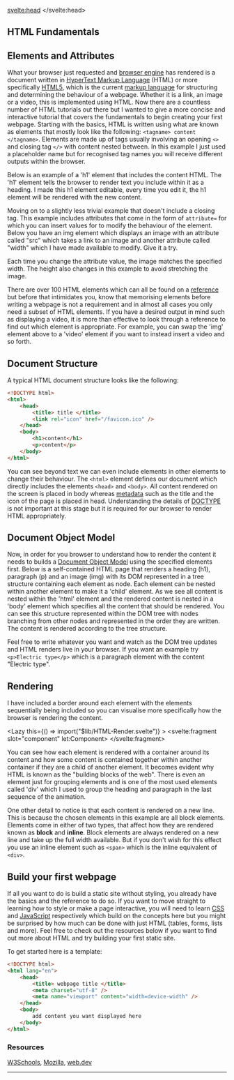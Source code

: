 <script>
import GithubStar from "$lib/GithubStar.svelte";
import DOMTree from "$lib/DOM-Tree.svelte";
import HTMLatt from "$lib/HTML-Attributes.svelte";
import HTMLele from "$lib/HTML-Element.svelte";
import Lazy from "$lib/Lazy.svelte";
import '$lib/styles/vscode-dark.css';
</script>

<svelte:head>
	<title>HTML Fundamentals| Sergen Karaoglan</title>
	<meta name="description" content="Learn the fundamentals of HTML" />
</svelte:head>

<article class="max-md:mx-4 prose lg:prose-xl m-auto pt-16">

# HTML Fundamentals
## Elements and Attributes
What your browser just requested and [browser engine](https://en.wikipedia.org/wiki/Browser_engine) has rendered is a document written in [HyperText Markup Language](https://en.wikipedia.org/wiki/HTML) (HTML) or more specifically [HTML5](https://en.wikipedia.org/wiki/HTML5), which is the current [markup language](https://en.wikipedia.org/wiki/Markup_language) for structuring and determining the behaviour of a webpage. Whether it is a link, an image or a video, this is implemented using HTML. Now there are a countless number of HTML tutorials out there but I wanted to give a more concise and interactive tutorial that covers the fundamentals to begin creating your first webpage. Starting with the basics, HTML is written using what are known as elements that mostly look like the following: ```<tagname> content </tagname>```. Elements are made up of tags usually involving an opening ```<>``` and closing tag ```</>``` with content nested between. In this example I just used a placeholder name but for recognised tag names you will receive different outputs within the browser.

Below is an example of a 'h1' element that includes the content HTML. The 'h1' element tells the browser to render text you include within it as a heading. I made this h1 element editable, every time you edit it, the h1 element will be rendered with the new content.
<HTMLele />

Moving on to a slightly less trivial example that doesn't include a closing tag. This example includes attributes that come in the form of ```attribute=``` for which you can insert values for to modify the behaviour of the element. Below you have an img element which displays an image with an attribute called "src" which takes a link to an image and another attribute called "width" which I have made available to modify. Give it a try.

<HTMLatt />

Each time you change the attribute value, the image matches the specified width. The height also changes in this example to avoid stretching the image.

There are over 100 HTML elements which can all be found on a [reference](https://www.w3schools.com/tags/) but before that intimidates you, know that memorising elements before writing a webpage is not a requirement and in almost all cases you only need a subset of HTML elements. If you have a desired output in mind such as displaying a video, it is more than effective to look through a reference to find out which element is appropriate. For example, you can swap the 'img' element above to a 'video' element if you want to instead insert a video and so forth.

## Document Structure
A typical HTML document structure looks like the following:

```HTML
<!DOCTYPE html>
<html>
	<head>
		<title> title </title>
		<link rel="icon" href="/favicon.ico" />
	</head>
	<body>
		<h1>content</h1>
		<p>content</p>
	</body>
</html>
```

You can see beyond text we can even include elements in other elements to change their behaviour. The ```<html>``` element defines our document which directly includes the elements ```<head>``` and ```<body>```. All content rendered on the screen is placed in body whereas [metadata](https://en.wikipedia.org/wiki/Metadata) such as the title and the icon of the page is placed in head. Understanding the details of [DOCTYPE](https://html.spec.whatwg.org/multipage/syntax.html#the-doctype) is not important at this stage but it is required for our browser to render HTML appropriately.

## Document Object Model
Now, in order for you browser to understand how to render the content it needs to builds a [Document Object Model](https://en.wikipedia.org/wiki/Document_Object_Model) using the specified elements first.
Below is a self-contained HTML page that renders a heading (h1), paragraph (p) and an image (img) with its DOM represented in a tree structure containing each element as node. Each element can be nested within another element to make it a 'child' element. As we see all content is nested within the 'html' element and the rendered content is nested in a 'body' element which specifies all the content that should be rendered. You can see this structure represented within the DOM tree with nodes branching from other nodes and represented in the order they are written. The content is rendered according to the tree structure.

Feel free to write whatever you want and watch as the DOM tree updates and HTML renders live in your browser. If you want an example try ```<p>Electric type</p>``` which is a paragraph element with the content "Electric type".

<div class="w-fit m-auto py-5">
<DOMTree />
</div>

## Rendering
I have included a border around each element with the elements sequentially being included so you can visualise more specifically how the browser is rendering the content.

<Lazy
	this={() => import("$lib/HTML-Render.svelte")}
	>
	<svelte:fragment slot="component" let:Component>
		<Component />
	</svelte:fragment>
</Lazy>

You can see how each element is rendered with a container around its content and how some content is contained together within another container if they are a child of another element. It becomes evident why HTML is known as the "building blocks of the web". There is even an element just for grouping elements and is one of the most used elements called 'div' which I used to group the heading and paragraph in the last sequence of the animation.

One other detail to notice is that each content is rendered on a new line. This is because the chosen elements in this example are all block elements. Elements come in either of two types, that affect how they are rendered known as **block** and **inline**. Block elements are always rendered on a new line and take up the full width available. But if you don't wish for this effect you use an inline element such as ```<span>``` which is the inline equivalent of ```<div>```.

## Build your first webpage
If all you want to do is build a static site without styling, you already have the basics and the reference to do so. If you want to move straight to learning how to style or make a page interactive, you will need to learn [CSS](https://en.wikipedia.org/wiki/CSS) and [JavaScript](https://en.wikipedia.org/wiki/JavaScript) respectively which build on the concepts here but you might be surprised by how much can be done with just HTML (tables, forms, lists and more). Feel free to check out the resources below if you want to find out more about HTML and try building your first static site.

To get started here is a template:

```HTML
<!DOCTYPE html>
<html lang="en">
	<head>
		<title> webpage title </title>
		<meta charset="utf-8" />
		<meta name="viewport" content="width=device-width" />
	</head>
	<body>
		add content you want displayed here
	</body>
</html>
```

### Resources
[W3Schools](https://www.w3schools.com/html/default.asp),
[Mozilla](https://developer.mozilla.org/en-US/docs/Web/HTML),
[web.dev](https://web.dev/learn/html/)

___

<GithubStar />
<!-- The group that specifies HTML and the DOM is called [WHATWG](https://en.wikipedia.org/wiki/WHATWG) and use to be the [W3C](https://en.wikipedia.org/wiki/World_Wide_Web_Consortium). The [browser engine](https://en.wikipedia.org/wiki/Browser_engine) is responsible for what is responsible for rendering HTML into a webpage and needs to be developed by browser vendors (Chrome, Safari, Firefox etc.) to match the HTML specification so we have a consistently functioning web pages across different devices and different browsers.-->

</article>